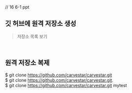// 16 6-1 ppt
## 깃 허브에 원격 저장소 생성
> 저장소 목록 보기

<br>

## 원격 저장소 복제
$ git clone https://github.com/carvestar/carvestar.git <br>
$ git clone https://github.com/carvestar/carvestar.git. <br>
$ git clone https://github.com/carvestar/carvestar.git mytest <br>

<br>
